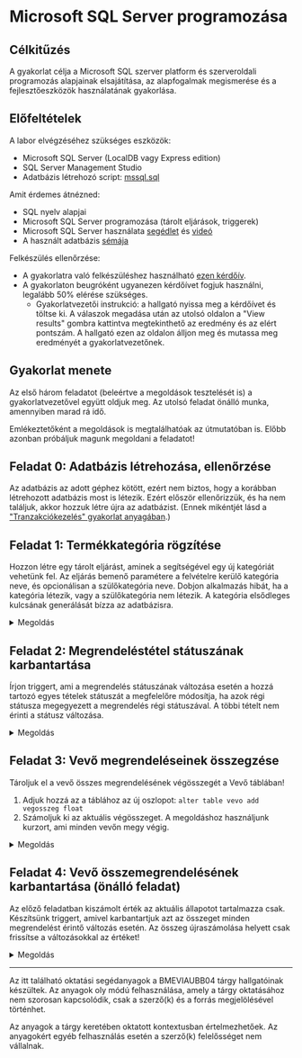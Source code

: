 # Microsoft SQL Server programozása

## Célkitűzés

A gyakorlat célja a Microsoft SQL szerver platform és szerveroldali programozás alapjainak elsajátítása, az alapfogalmak megismerése és a fejlesztőeszközök használatának gyakorlása.

## Előfeltételek

A labor elvégzéséhez szükséges eszközök:

- Microsoft SQL Server (LocalDB vagy Express edition)
- SQL Server Management Studio
- Adatbázis létrehozó script: [mssql.sql](https://raw.githubusercontent.com/BMEVIAUBB04/gyakorlat-mssql/master/mssql.sql)

Amit érdemes átnézned:

- SQL nyelv alapjai
- Microsoft SQL Server programozása (tárolt eljárások, triggerek)
- Microsoft SQL Server használata [segédlet](mssql-hasznalat.md) és [videó](https://web.microsoftstream.com/video/e3a83d16-b5c4-4fe9-b027-703347951621)
- A használt adatbázis [sémája](sema.md)

Felkészülés ellenőrzése:

- A gyakorlatra való felkészüléshez használható [ezen kérdőív](https://forms.office.com/Pages/ResponsePage.aspx?id=q0g1anB1cUKRqFjaAGlwKf73d6yoiM1FuK24ZUEWuzFUNzUzWFIyMFg5NlQ2TllFMVgwNjdKMzk4VC4u).
- A gyakorlaton beugróként ugyanezen kérdőívet fogjuk használni, legalább 50% elérése szükséges.
  - Gyakorlatvezetői instrukció: a hallgató nyissa meg a kérdőívet és töltse ki. A válaszok megadása után az utolsó oldalon a "View results" gombra kattintva megtekinthető az eredmény és az elért pontszám. A hallgató ezen az oldalon álljon meg és mutassa meg eredményét a gyakorlatvezetőnek.

## Gyakorlat menete

Az első három feladatot (beleértve a megoldások tesztelését is) a gyakorlatvezetővel együtt oldjuk meg. Az utolsó feladat önálló munka, amennyiben marad rá idő.

Emlékeztetőként a megoldások is megtalálhatóak az útmutatóban is. Előbb azonban próbáljuk magunk megoldani a feladatot!

## Feladat 0: Adatbázis létrehozása, ellenőrzése

Az adatbázis az adott géphez kötött, ezért nem biztos, hogy a korábban létrehozott adatbázis most is létezik. Ezért először ellenőrizzük, és ha nem találjuk, akkor hozzuk létre újra az adatbázist. (Ennek mikéntjét lásd a ["Tranzakciókezelés" gyakorlat anyagában](https://bmeviaubb04.github.io/gyakorlat-tranzakciok/).)

## Feladat 1: Termékkategória rögzítése

Hozzon létre egy tárolt eljárást, aminek a segítségével egy új kategóriát vehetünk fel. Az eljárás bemenő paramétere a felvételre kerülő kategória neve, és opcionálisan a szülőkategória neve. Dobjon alkalmazás hibát, ha a kategória létezik, vagy a szülőkategória nem létezik. A kategória elsődleges kulcsának generálását bízza az adatbázisra.

<details><summary markdown="span">Megoldás</summary>

#### Tárolt eljárás

```sql
create procedure UjKategoria
    @Kategoria nvarchar(50),
    @SzuloKategoria nvarchar(50)
as

begin tran

declare @ID int
select @ID=ID
from kategoria with (TABLOCKX)
where upper(nev) = upper(@Kategoria)

if @ID is not null
begin
    rollback
    raiserror (' A %s kategoria mar letezik',16,1,@Kategoria)
    return
end

declare @SzuloKategoriaID int
if @SzuloKategoria is not null
begin
    select @SzuloKategoriaID = id
    from kategoria
    where upper(nev) = upper(@SzuloKategoria)

    if @SzuloKategoriaID is null
    begin
        rollback
        raiserror (' A %s kategoria nem letezik',16,1,@SzuloKategoria)
        return
    end
end

insert into Kategoria
values(@Kategoria,@SzuloKategoriaID)

commit
```

#### Tesztelés

Nyissunk egy új Query ablakot és adjuk ki az alábbi parancsot.

`exec UjKategoria 'Uszogumik', NULL`

Ennek sikerülnie kell. Ellenőrizzük utána a tábla tartalmát.

Ismételjük meg a fenti beszúrást, ekkor már hibák kell dobjon.

</details>

## Feladat 2: Megrendeléstétel státuszának karbantartása

Írjon triggert, ami a megrendelés státuszának változása esetén a hozzá tartozó egyes tételek státuszát a megfelelőre módosítja, ha azok régi státusza megegyezett a megrendelés régi státuszával. A többi tételt nem érinti a státusz változása.

<details><summary markdown="span">Megoldás</summary>

#### Tárolt eljárás

```sql
create trigger StatuszKarbantartas
on Megrendeles
for update
as

update Megrendelestetel
set StatuszID =i.StatuszID
from Megrendelestetel mt
inner join inserted i on i.Id=mt.MegrendelesID
inner join deleted d on d.ID=mt.MegrendelesID
where i.StatuszID != d.StatuszID
  and mt.StatuszID=d.StatuszID
```

Szánjunk egy kis időt az `update ... from` utasítás működési elvének megértésére. Az alapelvek a következők. Akkor használjuk, ha a módosítandó tábla bizonyos mezőit más tábla vagy táblák tartalma alapján szeretnénk beállítani. A szintaktika alapvetően a már megszokott `update ... set...` formát követi, kiegészítve egy `from` szakasszal, melyben már a `select from` utasításnál megismerttel azonos szintaktikával más táblákból illeszthetünk (`join`) adatokat a módosítandó táblához. Így a `set` szakaszban az illesztett táblák oszlopai is felhasználhatók adatforrásként (vagyis állhatnak az = jobb oldalán).

#### Tesztelés

Ellenőrizzük a megrendelés és a tételek státuszát:

```sql
select megrendelestetel.statuszid, megrendeles.statuszid
from megrendelestetel join megrendeles on
megrendelestetel.megrendelesid=megrendeles.id
where megrendelesid = 1
```

Változtassuk meg a megrendelést:

```sql
update megrendeles
set statuszid=4
where id=1
```

Ellenőrizzük a megrendelést és a tételeket (update után minden
státusznak meg kell változnia):

```sql
select megrendelestetel.statuszid, megrendeles.statuszid
from megrendelestetel join megrendeles on
megrendelestetel.megrendelesid=megrendeles.id
where megrendelesid = 1
```

</details>

## Feladat 3: Vevő megrendeléseinek összegzése

Tároljuk el a vevő összes megrendelésének végösszegét a Vevő táblában!

1. Adjuk hozzá az a táblához az új oszlopot: `alter table vevo add vegosszeg float`
1. Számoljuk ki az aktuális végösszeget. A megoldáshoz használjunk kurzort, ami minden vevőn megy végig.

<details><summary markdown="span">Megoldás</summary>

```sql
declare cur_vevo cursor
    for select ID from Vevo
declare @vevoId int
declare @osszeg float

open cur_vevo
fetch next from cur_vevo into @vevoId
while @@FETCH_STATUS = 0
begin

    select @osszeg = sum(mt.Mennyiseg * mt.NettoAr)
    from Telephely t
    inner join Megrendeles m on m.TelephelyID=t.ID
    inner join MegrendelesTetel mt on mt.MegrendelesID=m.ID
    where t.VevoID = @vevoId

    update Vevo
    set vegosszeg = ISNULL(@osszeg, 0)
    where ID = @vevoId

    fetch next from cur_vevo into @vevoId
end

close cur_vevo
deallocate cur_vevo
```

</details>

## Feladat 4: Vevő összemegrendelésének karbantartása (önálló feladat)

Az előző feladatban kiszámolt érték az aktuális állapotot tartalmazza csak. Készítsünk triggert, amivel karbantartjuk azt az összeget minden megrendelést érintő változás esetén. Az összeg újraszámolása helyett csak frissítse a változásokkal az értéket!

<details><summary markdown="span">Megoldás</summary>

A megoldás kulcsa meghatározni, mely táblára kell a triggert tenni. A megrendelések változása érdekes számunkra, de valójában a végösszeg a megrendeléshez felvett tételek módosulásakor fog változni, így erre a táblára kell a trigger.

A feladat nehézségét az adja, hogy az `inserted` és `deleted` táblákban nem csak egy vevő adatai módosulhatnak. Egy lehetséges megoldás a korábban használt kurzoros megközelítés (itt a változásokon kell iterálni). Avagy megpróbálhatjuk megírni egy utasításban is, ügyelve arra, hogy vevők szerint csoportosítsuk a változásokat.

#### Trigger

```sql
create trigger VegosszegKarbatartas
on MegrendelesTetel
for insert, update, delete
as

update Vevo
set vegosszeg=isnull(vegosszeg,0) + OsszegValtozas
from Vevo
inner join
    (select t.VevoId, sum(mennyiseg * NettoAr) as OsszegValtozas
    from Telephely t
    inner join Megrendeles m on m.TelephelyID=t.ID
    inner join inserted i on i.MegrendelesID=m.ID
    group by t.VevoId) VevoValtozas on Vevo.ID = VevoValtozas.ID

update Vevo
set vegosszeg=isnull(vegosszeg,0) - OsszegValtozas
from Vevo
inner join
    (select t.VevoId, sum(mennyiseg * NettoAr) as OsszegValtozas
    from Telephely t
    inner join Megrendeles m on m.TelephelyID=t.ID
    inner join deleted d on d.MegrendelesID=m.ID
    group by t.VevoID) VevoValtozas on Vevo.ID = VevoValtozas.ID
```

#### Tesztelés

Nézzük meg az összmegrendelések aktuális értékét, jegyezzük meg a számokat.

```sql
select id, osszmegrendeles
from vevo
```

Módosítsunk egy megrendelés mennyiségén.

```sql
update megrendelestetel
set mennyiseg=3
where id=1
```

Nézzük meg az összegeket ismét, meg kellett változnia a számnak.

```sql
select id, osszmegrendeles
from vevo
```

</details>

---

Az itt található oktatási segédanyagok a BMEVIAUBB04 tárgy hallgatóinak készültek. Az anyagok oly módú felhasználása, amely a tárgy oktatásához nem szorosan kapcsolódik, csak a szerző(k) és a forrás megjelölésével történhet.

Az anyagok a tárgy keretében oktatott kontextusban értelmezhetőek. Az anyagokért egyéb felhasználás esetén a szerző(k) felelősséget nem vállalnak.

